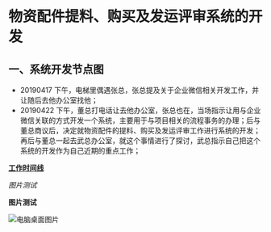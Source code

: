 # 物资配件提料、购买及发运评审系统的开发
## 一、系统开发节点图
- 20190417 下午，电梯里偶遇张总，张总提及关于企业微信相关开发工作，并让随后去他办公室找他；
- 20190422 下午，董总打电话让去他办公室，张总也在，当场指示让用与企业微信关联的方式开发一个系统，主要用于与项目相关的流程事务的办理；后与董总商议后，决定就物资配件的提料、购买及发运评审工作进行系统的开发；再后与董总一起去武总办公室，就这个事情进行了探讨，武总指示自己把这个系统的开发作为自己近期的重点工作；

**[工作时间线](https://github.com/keepgrowing27/work-related/blob/master/%E5%B7%A5%E4%BD%9C%E6%B5%8B%E8%AF%95.md)**

*图片测试*

**图片测试**

![电脑桌面图片](/blob/master/%E7%94%B5%E8%84%91%E6%A1%8C%E9%9D%A2.jpg)
